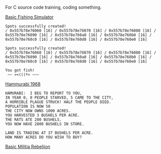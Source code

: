 For C source code training, coding something.

[Basic Fishing Simulator](PixelFishing.c)
```
Spots successfully created!
/ 0x557b78e76060 [16] / 0x557b78e76070 [16] / 0x557b78e76080 [16] / 0x557b78e76090 [16] / 0x557b78e760a0 [16] / 0x557b78e760b0 [16] / 0x557b78e760c0 [16] / 0x557b78e760d0 [16] / 0x557b78e760e0 [16] 

Spots successfully created!
/ 0x557b78e76060 [16] / 0x557b78e76070 [16] / 0x557b78e76080 [16] / 0x557b78e76090 [16] / 0x557b78e760a0 [16] / 0x557b78e760b0 [16] / 0x557b78e760c0 [16] / 0x557b78e760d0 [16] / 0x557b78e760e0 [16]

You got fish!
 ~~ ><(((º> ~~~
```

[Hammurabi 1968](Hammurabi.c)
```
HAMURABI:  I BEG TO REPORT TO YOU,
IN YEAR 0, 0 PEOPLE STARVED, 5 CAME TO THE CITY,
A HORRIBLE PLAGUE STRUCK! HALF THE PEOPLE DIED.
POPULATION IS NOW 50
THE CITY NOW OWNS 1000 ACRES.
YOU HARVESTED 3 BUSHELS PER ACRE.
THE RATS ATE 200 BUSHELS.
YOU NOW HAVE 2800 BUSHELS IN STORE.

LAND IS TRADING AT 37 BUSHELS PER ACRE.
HOW MANY ACRES DO YOU WISH TO BUY? 
```

[Basic Militia Rebeliion](AngryMilitia.c)
```

```
